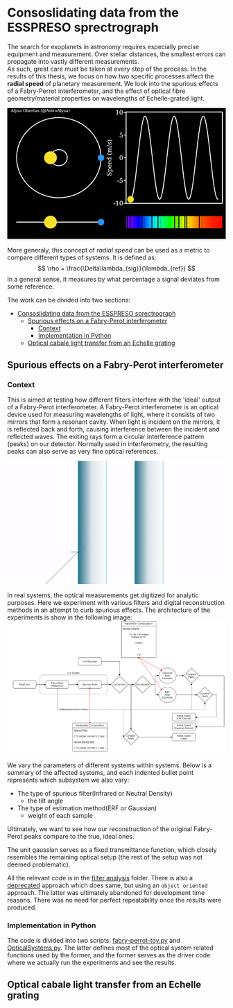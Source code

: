 # Consoslidating data from the ESSPRESO sprectrograph
The search for exoplanets in astronomy requires especially precise equipment and measurement. Over stellar distances, the smallest errors can propagate into vastly different measurements. <br>
As such, great care must be taken at every step of the process. In the results of this thesis, we focus on how two specific processes affect the **radial speed** of planetary measurement. We look into the spurious effects of a Fabry-Perrot interferometer, and the effect of optical fibre geometry/material properties on wavelengths of Echelle-grated light.

![exoplanet_wobble](images/radial_speed.gif)

More generaly, this concept of *radial speed* can be used as a metric to compare different types of systems. It is defined as:
$$ \rho = \frac{\Delta\lambda_{sig}}{\lambda_{ref}} $$
In a general sense, it measures by what percentage a signal deviates from some reference.

The work can be divided into two sections:

- [Consoslidating data from the ESSPRESO sprectrograph](#consoslidating-data-from-the-esspreso-sprectrograph)
  - [Spurious effects on a Fabry-Perot interferometer](#spurious-effects-on-a-fabry-perot-interferometer)
    - [Context](#context)
    - [Implementation in Python](#implementation-in-python)
  - [Optical cabale light transfer from an Echelle grating](#optical-cabale-light-transfer-from-an-echelle-grating)


## Spurious effects on a Fabry-Perot interferometer

### Context
This is aimed at testing how different filters interfere with the 'ideal' output of a Fabry-Perot interferometer. A Fabry-Perot interferometer is an optical device used for measuring wavelengths of light, where it consists of two mirrors that form a resonant cavity. When light is incident on the mirrors, it is reflected back and forth, causing interference between the incident and reflected waves. The exiting rays form a circular interference pattern (peaks) on our detector. Normally used in interferometry, the resulting peaks can also serve as very fine optical references.

![fabry-perot](images/fabry_perot.gif)

In real systems, the optical measurements get digitized for analytic purposes. Here we experiment with various filters and digital reconstruction methods in an attempt to curb spurious effects.
The architecture of the experiments is show in the following image:
![fabry-perot-architecture](images/discretization_system.png)

We vary the parameters of different systems within systems. Below is a summary of the affected systems, and each indented bullet point represents which subsystem we also vary:
- The type of spurious filter(Infrared or Neutral Density)
  - the tilt angle
- The type of estimation method(ERF or Gaussian)
  - weight of each sample

Ultimately, we want to see how our reconstruction of the original Fabry-Perot peaks compare to the true, ideal ones.

The unit gaussian serves as a fixed transmittance function, which closely resembles the remaining optical setup (the rest of the setup was not deemed problematic).

All the relevant code is in the [filter analysis](/filter-analysis/) folder. There is also a [deprecated](/filter-analysis/Deprecated-(but%20interesting)/) approach which does same, but using an `object oriented` approach. The latter was ultimately abandoned for development time reasons. There was no need for perfect repeatability once the results were produced.

### Implementation in Python

The code is divided into two scripts: [fabry-perrot-toy.py](/filter-analysis/fabry-perrot-toy.py) and [OpticalSystems.py](/filter-analysis/OpticalSystems.py).
The latter defines most of the optical system related functions used by the former, and the former serves as the driver code where we actually run the experiments and see the results.

## Optical cabale light transfer from an Echelle grating